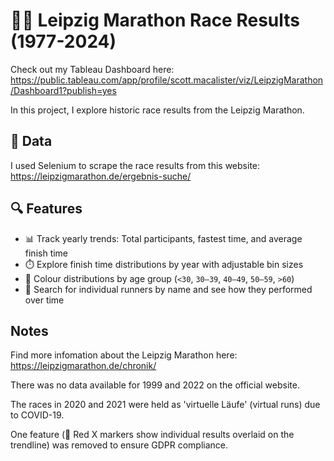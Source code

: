 # 🏃‍♂️ Leipzig Marathon Race Results (1977-2024)

Check out my Tableau Dashboard here: https://public.tableau.com/app/profile/scott.macalister/viz/LeipzigMarathon/Dashboard1?publish=yes

In this project, I explore historic race results from the Leipzig Marathon.

## 📁 Data

I used Selenium to scrape the race results from this website: https://leipzigmarathon.de/ergebnis-suche/

## 🔍 Features

- 📊 Track yearly trends: Total participants, fastest time, and average finish time
- ⏱️ Explore finish time distributions by year with adjustable bin sizes
- 🎨 Colour distributions by age group (`<30`, `30–39`, `40–49`, `50–59`, `>60`)
- 🔎 Search for individual runners by name and see how they performed over time

## Notes

Find more infomation about the Leipzig Marathon here: https://leipzigmarathon.de/chronik/

There was no data available for 1999 and 2022 on the official website.

The races in 2020 and 2021 were held as 'virtuelle Läufe' (virtual runs) due to COVID-19.

One feature (📌 Red X markers show individual results overlaid on the trendline) was removed to ensure GDPR compliance.
